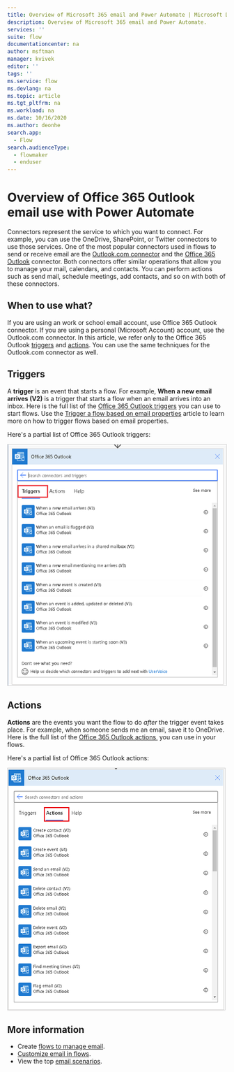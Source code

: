 ```yaml
---
title: Overview of Microsoft 365 email and Power Automate | Microsoft Docs
description: Overview of Microsoft 365 email and Power Automate.
services: ''
suite: flow
documentationcenter: na
author: msftman
manager: kvivek
editor: ''
tags: ''
ms.service: flow
ms.devlang: na
ms.topic: article
ms.tgt_pltfrm: na
ms.workload: na
ms.date: 10/16/2020
ms.author: deonhe
search.app: 
  - Flow
search.audienceType: 
  - flowmaker
  - enduser
---
```

# Overview of Office 365 Outlook email use with Power Automate

Connectors represent the service to which you want to connect. For example, you can use the OneDrive, SharePoint, or Twitter connectors to use those services. One of the most popular connectors used in flows to send or receive email are the [Outlook.com connector](https://docs.microsoft.com/connectors/outlook/) and the [Office 365 Outlook](https://docs.microsoft.com/connectors/office365/#connector-in-depth) connector. Both connectors offer similar operations that allow you to manage your mail, calendars, and contacts. You can perform actions such as send mail, schedule meetings, add contacts, and so on with both of these connectors.

## When to use what?

If you are using an work or school email account, use Office 365 Outlook connector. If you are using a personal (Microsoft Account) account, use the Outlook.com connector. In this article, we refer only to the Office 365 Outlook [triggers](https://docs.microsoft.com/connectors/office365/#triggers) and [actions](https://docs.microsoft.com/connectors/office365/#actions). You can use the same techniques for the Outlook.com connector as well.

## Triggers

A **trigger** is an event that starts a flow. For example, **When a new email arrives (V2)** is a trigger that starts a flow when an email arrives into an inbox. Here is the full list of the [Office 365 Outlook triggers](https://docs.microsoft.com/connectors/office365/#triggers) you can use to start flows. Use the [Trigger a flow based on email properties](https://docs.microsoft.com/power-automate/email-triggers) article to learn more on how to trigger flows based on email properties.

Here's a partial list of Office 365 Outlook triggers:

   ![A screenshot of some of the Office 365 Outlook triggers](./media/email/12700a7ab29c81632d6c15024a9779e8.png)


## Actions

**Actions** are the events you want the flow to do *after* the trigger event takes place. For example, when someone sends me an email, save it to OneDrive. Here is the full list of the [Office 365 Outlook actions ](https://docs.microsoft.com/connectors/office365/#actions) you can use in your flows.

Here's a partial list of Office 365 Outlook actions:

   ![A screenshot of some of the Office 365 Outlook actions](./media/email/927e5d3c66c36d1140667ab09760bb99.png)


## More information

- Create [flows to manage email](create-email-flows.md).
- [Customize email in flows](email-customization.md).
- View the top [email scenarios](email-top-scenarios.md).


